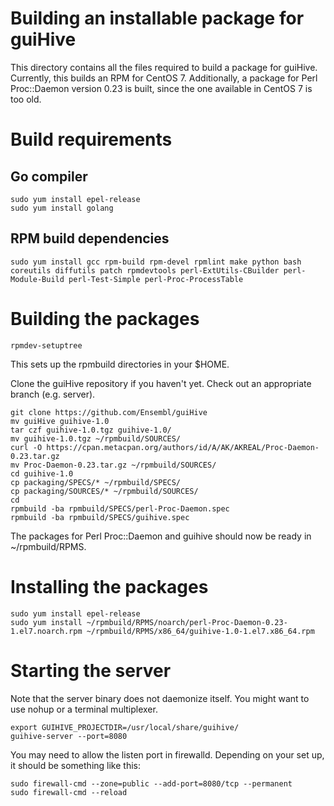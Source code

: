 
# Building an installable package for guiHive

This directory contains all the files required to build a package for guiHive.
Currently, this builds an RPM for CentOS 7.
Additionally, a package for Perl Proc::Daemon version 0.23 is built, since the one available in CentOS 7 is too old.

# Build requirements

## Go compiler

    sudo yum install epel-release
    sudo yum install golang

## RPM build dependencies

`sudo yum install gcc rpm-build rpm-devel rpmlint make python bash coreutils diffutils patch rpmdevtools perl-ExtUtils-CBuilder perl-Module-Build perl-Test-Simple perl-Proc-ProcessTable`

# Building the packages

    rpmdev-setuptree

This sets up the rpmbuild directories in your $HOME.

Clone the guiHive repository if you haven't yet.
Check out an appropriate branch (e.g. server).

    git clone https://github.com/Ensembl/guiHive
    mv guiHive guihive-1.0
    tar czf guihive-1.0.tgz guihive-1.0/
    mv guihive-1.0.tgz ~/rpmbuild/SOURCES/
    curl -O https://cpan.metacpan.org/authors/id/A/AK/AKREAL/Proc-Daemon-0.23.tar.gz
    mv Proc-Daemon-0.23.tar.gz ~/rpmbuild/SOURCES/
    cd guihive-1.0
    cp packaging/SPECS/* ~/rpmbuild/SPECS/
    cp packaging/SOURCES/* ~/rpmbuild/SOURCES/
    cd
    rpmbuild -ba rpmbuild/SPECS/perl-Proc-Daemon.spec
    rpmbuild -ba rpmbuild/SPECS/guihive.spec

The packages for Perl Proc::Daemon and guihive should now be ready in ~/rpmbuild/RPMS.

# Installing the packages

    sudo yum install epel-release
    sudo yum install ~/rpmbuild/RPMS/noarch/perl-Proc-Daemon-0.23-1.el7.noarch.rpm ~/rpmbuild/RPMS/x86_64/guihive-1.0-1.el7.x86_64.rpm

# Starting the server

Note that the server binary does not daemonize itself. You might want to use nohup or a terminal multiplexer.

    export GUIHIVE_PROJECTDIR=/usr/local/share/guihive/
    guihive-server --port=8080

You may need to allow the listen port in firewalld. Depending on your set
up, it should be something like this:

    sudo firewall-cmd --zone=public --add-port=8080/tcp --permanent
    sudo firewall-cmd --reload

